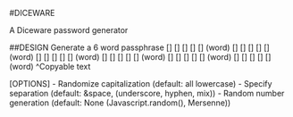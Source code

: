 #DICEWARE

A Diceware password generator

##DESIGN
Generate a 6 word passphrase
[] [] [] [] [] (word)
[] [] [] [] [] (word)
[] [] [] [] [] (word)
[] [] [] [] [] (word)
[] [] [] [] [] (word)
[] [] [] [] [] (word)
^Copyable text

[OPTIONS]
    - Randomize capitalization (default: all lowercase)
    - Specify separation (default: &space, (underscore, hyphen, mix))
    - Random number generation (default: None (Javascript.random(), Mersenne))
